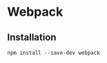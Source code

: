 # Webpack
## Installation

    npm install --save-dev webpack
 

<!--stackedit_data:
eyJoaXN0b3J5IjpbMTU4Mzc4MTA0MF19
-->